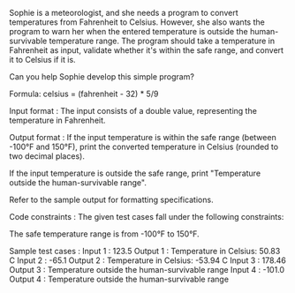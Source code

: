Sophie is a meteorologist, and she needs a program to convert temperatures from Fahrenheit to Celsius. However, she also wants the program to warn her when the entered temperature is outside the human-survivable temperature range. The program should take a temperature in Fahrenheit as input, validate whether it's within the safe range, and convert it to Celsius if it is.



Can you help Sophie develop this simple program?



Formula: celsius = (fahrenheit - 32) * 5/9

Input format :
The input consists of a double value, representing the temperature in Fahrenheit.

Output format :
If the input temperature is within the safe range (between -100°F and 150°F), print the converted temperature in Celsius (rounded to two decimal places).

If the input temperature is outside the safe range, print "Temperature outside the human-survivable range".



Refer to the sample output for formatting specifications.

Code constraints :
The given test cases fall under the following constraints:

The safe temperature range is from -100°F to 150°F.

Sample test cases :
Input 1 :
123.5
Output 1 :
Temperature in Celsius: 50.83 C
Input 2 :
-65.1
Output 2 :
Temperature in Celsius: -53.94 C
Input 3 :
178.46
Output 3 :
Temperature outside the human-survivable range
Input 4 :
-101.0
Output 4 :
Temperature outside the human-survivable range

